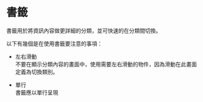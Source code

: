 # 書籤

書籤用於將資訊內容做更詳細的分類，並可快速的在分類間切換。

以下有幾個是在使用書籤要注意的事項：
* 左右滑動  
不要在顯示分類內容的畫面中，使用需要左右滑動的物件，因為滑動在此畫面定義為切換類別。

* 單行  
書籤應以單行呈現

